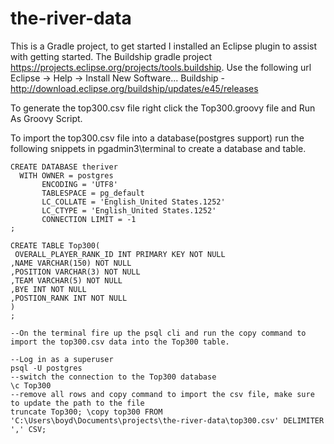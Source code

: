 # the-river-data 

This is a Gradle project, to get started I installed an Eclipse plugin to assist with getting started. The Buildship gradle project https://projects.eclipse.org/projects/tools.buildship. Use the following url Eclipse -> Help -> Install New Software... Buildship - http://download.eclipse.org/buildship/updates/e45/releases

To generate the top300.csv file right click the Top300.groovy file and Run As Groovy Script.

To import the top300.csv file into a database(postgres support) run the following snippets in pgadmin3\terminal to create a database and table.
```PLpgSQL
CREATE DATABASE theriver
  WITH OWNER = postgres
       ENCODING = 'UTF8'
       TABLESPACE = pg_default
       LC_COLLATE = 'English_United States.1252'
       LC_CTYPE = 'English_United States.1252'
       CONNECTION LIMIT = -1
;

CREATE TABLE Top300(
 OVERALL_PLAYER_RANK_ID INT PRIMARY KEY NOT NULL
,NAME VARCHAR(150) NOT NULL
,POSITION VARCHAR(3) NOT NULL
,TEAM VARCHAR(5) NOT NULL
,BYE INT NOT NULL
,POSTION_RANK INT NOT NULL
)
;

--On the terminal fire up the psql cli and run the copy command to import the top300.csv data into the Top300 table.

--Log in as a superuser
psql -U postgres
--switch the connection to the Top300 database
\c Top300
--remove all rows and copy command to import the csv file, make sure to update the path to the file
truncate Top300; \copy top300 FROM 'C:\Users\boyd\Documents\projects\the-river-data\top300.csv' DELIMITER ',' CSV;
```
